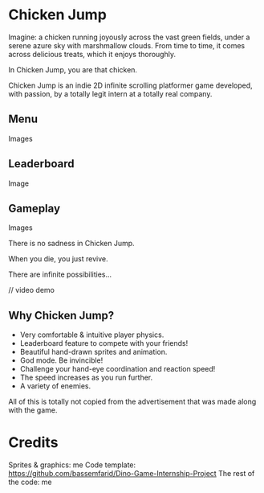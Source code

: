 # Chicken Jump

Imagine: a chicken running joyously across the vast green fields, under a serene azure sky with marshmallow clouds. From time to time, it comes across delicious treats, which it enjoys thoroughly.

In Chicken Jump, you are that chicken.

Chicken Jump is an indie 2D infinite scrolling platformer game developed, with passion, by a totally legit intern at a totally real company.

## Menu

Images

## Leaderboard

Image

## Gameplay

Images

There is no sadness in Chicken Jump.

When you die, you just revive.

There are infinite possibilities...

// video demo

## Why Chicken Jump?

- Very comfortable & intuitive player physics.
- Leaderboard feature to compete with your friends!
- Beautiful hand-drawn sprites and animation.
- God mode. Be invincible!
- Challenge your hand-eye coordination and reaction speed!
- The speed increases as you run further.
- A variety of enemies.

All of this is totally not copied from the advertisement that was made along with the game.

# Credits

Sprites & graphics: me
Code template: https://github.com/bassemfarid/Dino-Game-Internship-Project
The rest of the code: me
